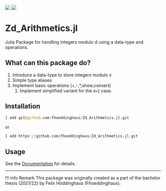 ![](https://img.shields.io/badge/julia-v1.6.0-blue) [![](https://img.shields.io/badge/docs-stable-blue.svg)](https://fhoeddinghaus.github.io/Zd_Arithmetics.jl)

# Zd_Arithmetics.jl
Julia Package for handling integers modulo d using a data-type and operations.

## What can this package do?
1. Introduce a data-type to store integers modulo `d`
2. Simple type aliases
3. Implement basic operations (+,-,*,show,convert)
   1. Implement simplified variant for the `d=2` case.

## Installation
```julia
] add git@github.com:Fhoeddinghaus/Zd_Arithmetics.jl.git
```

or 
```julia
] add https://github.com/Fhoeddinghaus/Zd_Arithmetics.jl.git
```

## Usage
See the [Documentation](https://fhoeddinghaus.github.io/Zd_Arithmetics.jl/) for details.


___
!!! info Remark
    This package was originally created as a part of the bachelor thesis (2021/22) by Felix Höddinghaus (Fhoeddinghaus).